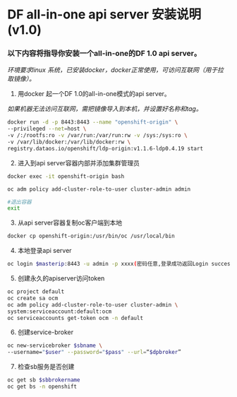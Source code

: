 # DF all-in-one api server 安装说明(v1.0)

### 以下内容将指导你安装一个all-in-one的DF 1.0 api server。

*环境要求linux 系统，已安装docker，docker正常使用，可访问互联网（用于拉取镜像）。*

1. 用docker 起一个DF 1.0的all-in-one模式的api server。

*如果机器无法访问互联网，需把镜像导入到本机，并设置好名称和tag。*

```bash
docker run -d -p 8443:8443 --name "openshift-origin" \
--privileged --net=host \
-v /:/rootfs:ro -v /var/run:/var/run:rw -v /sys:/sys:ro \ 
-v /var/lib/docker:/var/lib/docker:rw \
registry.dataos.io/openshift/ldp-origin:v1.1.6-ldp0.4.19 start
```
2. 进入到api server容器内部并添加集群管理员

```bash
docker exec -it openshift-origin bash

oc adm policy add-cluster-role-to-user cluster-admin admin

#退出容器
exit
```

3. 从api server容器复制oc客户端到本地
```bash
docker cp openshift-origin:/usr/bin/oc /usr/local/bin
```

4. 本地登录api server

```bash
oc login $masterip:8443 -u admin -p xxxx(密码任意,登录成功返回Login successful)
```
5. 创建永久的apiserver访问token

```bash
oc project default
oc create sa ocm
oc adm policy add-cluster-role-to-user cluster-admin \
system:serviceaccount:default:ocm
oc serviceaccounts get-token ocm -n default
```

6. 创建service-broker

```bash
oc new-servicebroker $sbname \
--username="$user" --password="$pass" --url=“$dpbroker”
```
7.  检查sb服务是否创建

```bash
oc get sb $sbbrokername
oc get bs -n openshift
```




